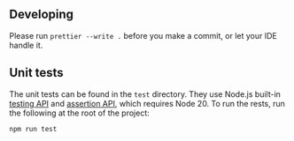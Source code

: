 ## Developing

Please run `prettier --write .` before you make a commit, or let your IDE handle it.

## Unit tests

The unit tests can be found in the `test` directory. They use Node.js built-in [testing API](https://nodejs.org/docs/latest-v20.x/api/test.html) and [assertion API](https://nodejs.org/docs/latest-v20.x/api/assert.html), which requires Node 20. To run the rests, run the following at the root of the project:

```shell
npm run test
```
